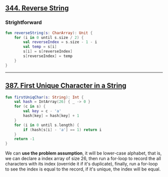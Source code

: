 ## [344. Reverse String](https://leetcode.com/problems/reverse-string/)

### Strightforward
```kotlin
fun reverseString(s: CharArray): Unit {
    for (i in 0 until s.size / 2) {
        val reverseIndex = s.size - 1 - i
        val temp = s[i]
        s[i] = s[reverseIndex]
        s[reverseIndex] = temp
    }
}
```

----
## [387. First Unique Character in a String](https://leetcode.com/problems/first-unique-character-in-a-string/)

```kotlin
fun firstUniqChar(s: String): Int {
    val hash = IntArray(26) { _ -> 0 }
    for (c in s) {
        val key = c - 'a'
        hash[key] = hash[key] + 1
    }
    for (i in 0 until s.length) {
        if (hash[s[i] - 'a'] == 1) return i
    }
    return -1
}
```

We can **use the problem assumption**, it will be lower-case alphabet, that is, we can declare a index array of size 26, then run a for-loop to record the all characters with its index (override it if it's duplicate), finally, run a for-loop to see the index is equal to the record, if it's unique, the index will be equal.
